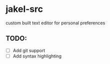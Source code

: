 # jakel-src
custom built text editor for personal preferences

## TODO:

- [ ] Add git support
- [ ] Add syntax highlighting
